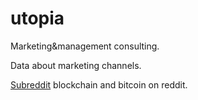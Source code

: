 # utopia
Marketing&amp;management consulting. 

Data about marketing channels. 

[Subreddit](https://github.com/ivansologub/utopia/blob/master/reddit.md) blockchain and bitcoin on reddit.
